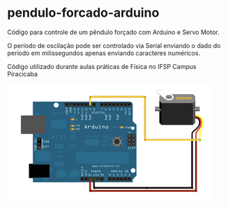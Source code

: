 # pendulo-forcado-arduino

Código para controle de um pêndulo forçado com Arduino e Servo Motor. 

O período de oscilação pode ser controlado via Serial enviando o dado do período em milissegundos apenas enviando caracteres numéricos. 

Código utilizado durante aulas práticas de Física no IFSP Campus Piracicaba


![](https://github.com/Atzingen/pendulo-forcado-arduino/blob/main/sweep_bb.png?raw=true)
